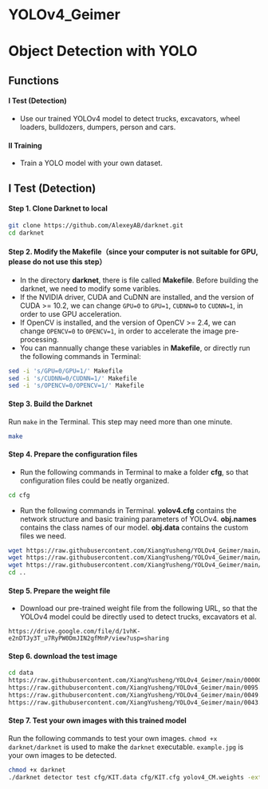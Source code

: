 # YOLOv4_Geimer

# Object Detection with YOLO

## Functions
#### I Test (Detection)
- Use our trained YOLOv4 model to detect trucks, excavators, wheel loaders, bulldozers, dumpers, person and cars.
#### II Training
- Train a YOLO model with your own dataset.

## I Test (Detection)
#### Step 1. Clone Darknet to local
```sh
git clone https://github.com/AlexeyAB/darknet.git
cd darknet
```
#### Step 2. Modify the Makefile（since your computer is not suitable for GPU, please do not use this step）
- In the directory **darknet**, there is file called **Makefile**. Before building the darknet, we need to modify some varibles.
- If the NVIDIA driver, CUDA and CuDNN are installed, and the version of CUDA >= 10.2, we can change `GPU=0` to `GPU=1`, `CUDNN=0` to `CUDNN=1`, in order to use GPU acceleration.
- If OpenCV is installed, and the version of OpenCV >= 2.4, we can change `OPENCV=0` to `OPENCV=1`, in order to accelerate the image pre-processing.
- You can mannually change these variables in **Makefile**, or directly run the following commands in Terminal:
```sh
sed -i 's/GPU=0/GPU=1/' Makefile
sed -i 's/CUDNN=0/CUDNN=1/' Makefile
sed -i 's/OPENCV=0/OPENCV=1/' Makefile
```

#### Step 3. Build the Darknet
Run `make` in the Terminal. This step may need more than one minute.
```sh
make
```
#### Step 4. Prepare the configuration files
- Run the following commands in Terminal to make a folder **cfg**, so that configuration files could be neatly organized.
```sh
cd cfg
```
- Run the following commands in Terminal. **yolov4.cfg** contains the network structure and basic training parameters of YOLOv4. **obj.names** contains the class names of our model. **obj.data** contains the custom files we need.
```sh
wget https://raw.githubusercontent.com/XiangYusheng/YOLOv4_Geimer/main/KIT.cfg
wget https://raw.githubusercontent.com/XiangYusheng/YOLOv4_Geimer/main/KIT.names
wget https://raw.githubusercontent.com/XiangYusheng/YOLOv4_Geimer/main/KIT.data
cd ..
```

#### Step 5. Prepare the weight file
- Download our pre-trained weight file from the following URL, so that the YOLOv4 model could be directly used to detect trucks, excavators et al.
```
https://drive.google.com/file/d/1vhK-e2nDTJy3T_u7RyPW0DmJIN2gfMnP/view?usp=sharing
```

#### Step 6. download the test image
```sh
cd data
https://raw.githubusercontent.com/XiangYusheng/YOLOv4_Geimer/main/000001.jpg
https://raw.githubusercontent.com/XiangYusheng/YOLOv4_Geimer/main/0095.jpg
https://raw.githubusercontent.com/XiangYusheng/YOLOv4_Geimer/main/0049.jpg
https://raw.githubusercontent.com/XiangYusheng/YOLOv4_Geimer/main/0043.jpg
```

#### Step 7. Test your own images with this trained model
Run the following commands to test your own images. `chmod +x darknet/darknet` is used to make the `darknet` executable. `example.jpg` is your own images to be detected. 
```sh
chmod +x darknet
./darknet detector test cfg/KIT.data cfg/KIT.cfg yolov4_CM.weights -ext_output data/000001.jpg
```



